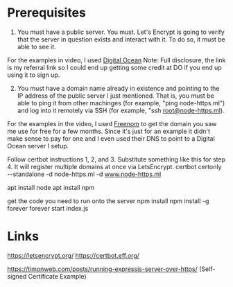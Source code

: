 # Prerequisites

1. You must have a public server. You must. Let's Encrypt is going to verify that the server in question exists and interact with it. To do so, it must be able to see it.

For the examples in video, I used [Digital Ocean](https://m.do.co/c/aa6133d36219) Note: Full disclosure, the link is my referral link so I could end up getting some credit at DO if you end up using it to sign up.

2. You must have a domain name already in existence and pointing to the IP address of the public server I just mentioned. That is, you must be able to ping it from other machinges (for example, "ping node-https.ml") and log into it remotely via SSH (for example, "ssh root@node-https.ml).

For the examples in the video, I used [Freenom](https://my.freenom.com/) to get the domain you saw me use for free for a few months. Since it's just for an example it didn't make sense to pay for one and I even used their DNS to point to a Digital Ocean server I setup.

Follow certbot instructions 1, 2, and 3.
Substitute something like this for step 4. It will register multiple domains at once via LetsEncrypt.
certbot certonly --standalone -d node-https.ml -d www.node-https.ml

apt install node
apt install npm

get the code you need to run onto the server
npm install
npm install -g forever
forever start index.js

# Links

https://letsencrypt.org/
https://certbot.eff.org/

https://timonweb.com/posts/running-expressjs-server-over-https/ (Self-signed Certificate Example)
